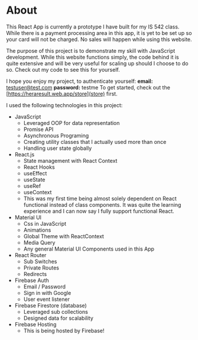 # About
This React App is currently a prototype I have built for my IS 542 class. While there is a payment processing area in this app, it is yet to be set up so your card will not be charged. No sales will happen while using this website. 

The purpose of this project is to demonstrate my skill with JavaScript development. While this website functions simply, the code behind it is quite extensive and will be very useful for scaling up should I choose to do so. Check out my code to see this for yourself.

I hope you enjoy my project, to authenticate yourself:
**email:** testuser@test.com
**password:** testme
To get started, check out the [https://heraresult.web.app/store](store) first.

I used the following technologies in this project:
- JavaScript
  - Leveraged OOP for data representation 
  - Promise API
  - Asynchronous Programing 
  - Creating utility classes that I actually used more than once
  - Handling user state globally
- React.js
  - State management with React Context
  - React Hooks
  - useEffect
  - useState
  - useRef
  - useContext
  - This was my first time being almost solely dependent on React functional instead of  class components. It was quite the learning experience and I can now say I fully support functional React. 
- Material UI
  - Css in JavaScript
  - Animations
  - Global Theme with ReactContext
  - Media Query
  - Any general Material UI Components used in this App
- React Router
  - Sub Switches
  - Private Routes
  - Redirects 
- Firebase Auth
  - Email / Password
  - Sign in with Google
  - User event listener
- Firebase Firestore (database)
  - Leveraged sub collections 
  - Designed data for scalability
- Firebase Hosting
  - This is being hosted by Firebase! 

